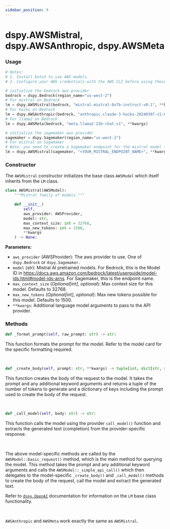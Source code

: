 ```yaml
---
sidebar_position: 9
---
```


# dspy.AWSMistral, dspy.AWSAnthropic, dspy.AWSMeta

### Usage

```python
# Notes:
# 1. Install boto3 to use AWS models.
# 2. Configure your AWS credentials with the AWS CLI before using these models

# initialize the bedrock aws provider
bedrock = dspy.Bedrock(region_name="us-west-2")
# For mixtral on Bedrock
lm = dspy.AWSMistral(bedrock, "mistral.mixtral-8x7b-instruct-v0:1", **kwargs)
# For haiku on Bedrock
lm = dspy.AWSAnthropic(bedrock, "anthropic.claude-3-haiku-20240307-v1:0", **kwargs)
# For llama2 on Bedrock
lm = dspy.AWSMeta(bedrock, "meta.llama2-13b-chat-v1", **kwargs)

# initialize the sagemaker aws provider
sagemaker = dspy.Sagemaker(region_name="us-west-2")
# For mistral on Sagemaker
# Note: you need to create a Sagemaker endpoint for the mistral model first
lm = dspy.AWSMistral(sagemaker, "<YOUR_MISTRAL_ENDPOINT_NAME>", **kwargs)

```

### Constructor

The `AWSMistral` constructor initializes the base class `AWSModel` which itself inherits from the `LM` class.

```python
class AWSMistral(AWSModel):
    """Mistral family of models."""

    def __init__(
        self,
        aws_provider: AWSProvider,
        model: str,
        max_context_size: int = 32768,
        max_new_tokens: int = 1500,
        **kwargs
    ) -> None:
```

**Parameters:**
- `aws_provider` (AWSProvider): The aws provider to use. One of `dspy.Bedrock` or `dspy.Sagemaker`.
- `model` (_str_): Mistral AI pretrained models. For Bedrock, this is the Model ID in https://docs.aws.amazon.com/bedrock/latest/userguide/model-ids.html#model-ids-arns. For Sagemaker, this is the endpoint name.
- `max_context_size` (_Optional[int]_, _optional_): Max context size for this model. Defaults to 32768.
- `max_new_tokens` (_Optional[int]_, _optional_): Max new tokens possible for this model. Defaults to 1500.
- `**kwargs`: Additional language model arguments to pass to the API provider.

### Methods

```python
def _format_prompt(self, raw_prompt: str) -> str:
```
This function formats the prompt for the model. Refer to the model card for the specific formatting required.

<br/>

```python
def _create_body(self, prompt: str, **kwargs) -> tuple[int, dict[str, str | float]]:
```
This function creates the body of the request to the model. It takes the prompt and any additional keyword arguments and returns a tuple of the number of tokens to generate and a dictionary of keys including the prompt used to create the body of the request.

<br/>

```python
def _call_model(self, body: str) -> str:
```
This function calls the model using the provider `call_model()` function and extracts the generated text (completion) from the provider-specific response.

<br/>

The above model-specific methods are called by the `AWSModel::basic_request()` method, which is the main method for querying the model. This method takes the prompt and any additional keyword arguments and calls the `AWSModel::_simple_api_call()` which then delegates to the model-specific `_create_body()` and `_call_model()` methods to create the body of the request, call the model and extract the generated text.


Refer to [`dspy.OpenAI`](https://dspy-docs.vercel.app/api/language_model_clients/OpenAI) documentation for information on the `LM` base class functionality.

<br/>

`AWSAnthropic` and `AWSMeta` work exactly the same as `AWSMistral`.
